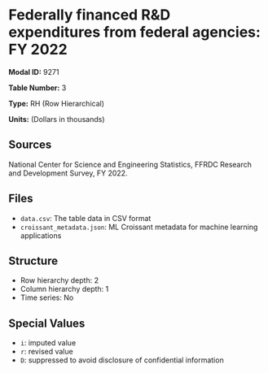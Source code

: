 # Federally financed R&D expenditures from federal agencies: FY 2022

**Modal ID:** 9271

**Table Number:** 3

**Type:** RH (Row Hierarchical)

**Units:** (Dollars in thousands)

## Sources

National Center for Science and Engineering Statistics, FFRDC Research and Development Survey, FY 2022.

## Files

- `data.csv`: The table data in CSV format
- `croissant_metadata.json`: ML Croissant metadata for machine learning applications

## Structure

- Row hierarchy depth: 2
- Column hierarchy depth: 1
- Time series: No

## Special Values

- `i`: imputed value
- `r`: revised value
- `D`: suppressed to avoid disclosure of confidential information
